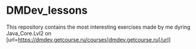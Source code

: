 # DMDev_lessons
This repository contains the most interesting exercises made by me dyring Java_Core.Lvl2 on [url=https://dmdev.getcourse.ru/courses]dmdev.getcourse.ru[/url]
